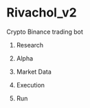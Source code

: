 # Rivachol_v2
Crypto Binance trading bot

1. Research

2. Alpha

3. Market Data

4. Execution

5. Run

